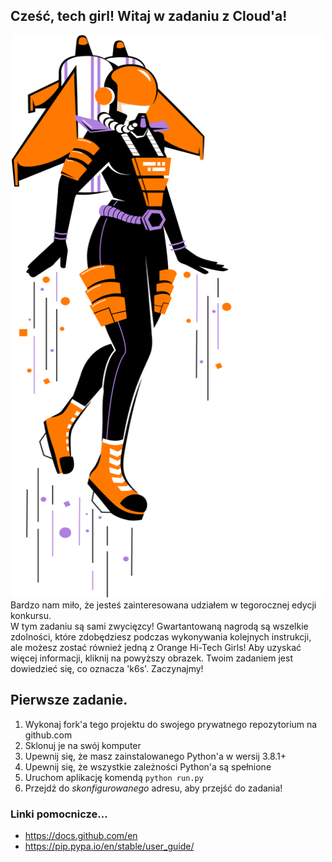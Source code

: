 ## Cześć, tech girl! Witaj w zadaniu z Cloud'a!
<div align="center">
  <a href="https://hitechgirls.orange.pl/?_ga=2.82289366.190015590.1666182034-1765386364.1665746233">
    <img src="k6s/static/images/woman.png" alt="Logo" width="500" height="900">
  </a>
</div>
Bardzo nam miło, że jesteś zainteresowana udziałem w tegorocznej edycji konkursu.
<br/>
W tym zadaniu są sami zwycięzcy!
Gwartantowaną nagrodą są wszelkie zdolności, które zdobędziesz podczas wykonywania kolejnych instrukcji, ale możesz zostać również jedną z Orange Hi-Tech Girls! Aby uzyskać więcej informacji, kliknij na powyższy obrazek.
Twoim zadaniem jest dowiedzieć się, co oznacza 'k6s'. Zaczynajmy!

## Pierwsze zadanie.
1. Wykonaj fork'a tego projektu do swojego prywatnego repozytorium na github.com
2. Sklonuj je na swój komputer
3. Upewnij się, że masz zainstalowanego Python'a w wersij 3.8.1+
4. Upewnij się, że wszystkie zależności Python'a są spełnione
5. Uruchom aplikację komendą `python run.py`
6. Przejdź do _skonfigurowanego_ adresu, aby przejść do zadania!

### Linki pomocnicze...
* https://docs.github.com/en
* https://pip.pypa.io/en/stable/user_guide/
